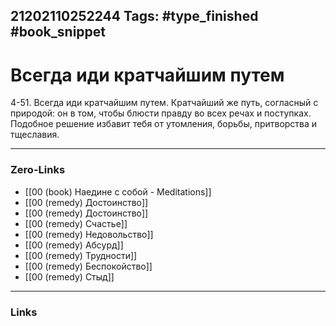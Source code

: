 21202110252244
Tags: #type_finished #book_snippet 
---
# Всегда иди кратчайшим путем

 4-51. Всегда иди кратчайшим путем. Кратчайший же путь, согласный с природой: он в том, чтобы блюсти правду во всех речах и поступках. Подобное решение избавит тебя от утомления, борьбы, притворства и тщеславия. 

---
### Zero-Links
 - [[00 (book) Наедине с собой - Meditations]]
 - [[00 (remedy) Достоинство]]
 - [[00 (remedy) Достоинство]]
 - [[00 (remedy) Счастье]]
 - [[00 (remedy) Недовольство]]
 - [[00 (remedy) Абсурд]]
 - [[00 (remedy) Трудности]]
 - [[00 (remedy) Беспокойство]]
 - [[00 (remedy) Стыд]]
---
### Links
